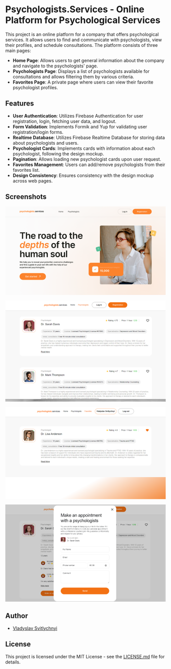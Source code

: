 # Psychologists.Services - Online Platform for Psychological Services

This project is an online platform for a company that offers psychological services. It allows users to find and communicate with psychologists, view their profiles, and schedule consultations. The platform consists of three main pages:

- **Home Page**: Allows users to get general information about the company and navigate to the psychologists' page.
- **Psychologists Page**: Displays a list of psychologists available for consultations and allows filtering them by various criteria.
- **Favorites Page**: A private page where users can view their favorite psychologist profiles.

## Features

- **User Authentication**: Utilizes Firebase Authentication for user registration, login, fetching user data, and logout.
- **Form Validation**: Implements Formik and Yup for validating user registration/login forms.
- **Realtime Database**: Utilizes Firebase Realtime Database for storing data about psychologists and users.
- **Psychologist Cards**: Implements cards with information about each psychologist, following the design mockup.
- **Pagination**: Allows loading new psychologist cards upon user request.
- **Favorites Management**: Users can add/remove psychologists from their favorites list.
- **Design Consistency**: Ensures consistency with the design mockup across web pages.

## Screenshots

![Home Page](./src/assets/image/Home%20page.png)

![Psychologists Page](./src/assets/image/Psychologists.png)

![Favorites Page](./src/assets/image/favorite%20(2).png)

![Modal](./src/assets/image/Modal%20(2).png)

## Author

- [Vladyslav Svitlychnyi](https://github.com/Svitly4nyi-Vla2yslav)



## License

This project is licensed under the MIT License - see the [LICENSE.md](./LICENSE.md) file for details.
